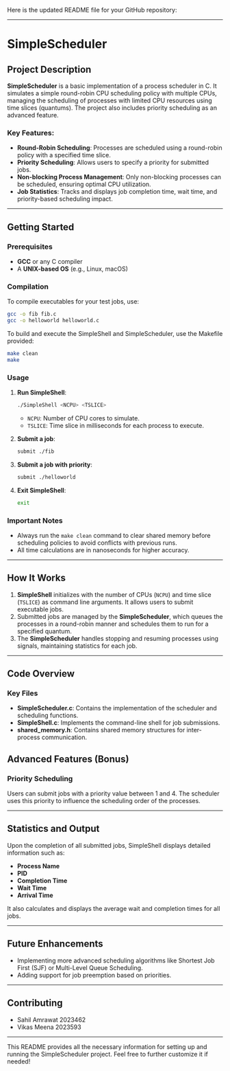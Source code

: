 Here is the updated README file for your GitHub repository:

---

# SimpleScheduler

## Project Description

**SimpleScheduler** is a basic implementation of a process scheduler in C. It simulates a simple round-robin CPU scheduling policy with multiple CPUs, managing the scheduling of processes with limited CPU resources using time slices (quantums). The project also includes priority scheduling as an advanced feature.

### Key Features:
- **Round-Robin Scheduling**: Processes are scheduled using a round-robin policy with a specified time slice.
- **Priority Scheduling**: Allows users to specify a priority for submitted jobs.
- **Non-blocking Process Management**: Only non-blocking processes can be scheduled, ensuring optimal CPU utilization.
- **Job Statistics**: Tracks and displays job completion time, wait time, and priority-based scheduling impact.

---

## Getting Started

### Prerequisites

- **GCC** or any C compiler
- A **UNIX-based OS** (e.g., Linux, macOS)

### Compilation

To compile executables for your test jobs, use:
```bash
gcc -o fib fib.c
gcc -o helloworld helloworld.c
```

To build and execute the SimpleShell and SimpleScheduler, use the Makefile provided:

```bash
make clean
make
```

### Usage

1. **Run SimpleShell**:
   ```bash
   ./SimpleShell <NCPU> <TSLICE>
   ```

   - `NCPU`: Number of CPU cores to simulate.
   - `TSLICE`: Time slice in milliseconds for each process to execute.

2. **Submit a job**:
   ```bash
   submit ./fib
   ```

3. **Submit a job with priority**:
   ```bash
   submit ./helloworld 
   ```

4. **Exit SimpleShell**:
   ```bash
   exit
   ```

### Important Notes

- Always run the `make clean` command to clear shared memory before scheduling policies to avoid conflicts with previous runs.
- All time calculations are in nanoseconds for higher accuracy.

---

## How It Works

1. **SimpleShell** initializes with the number of CPUs (`NCPU`) and time slice (`TSLICE`) as command line arguments. It allows users to submit executable jobs.
2. Submitted jobs are managed by the **SimpleScheduler**, which queues the processes in a round-robin manner and schedules them to run for a specified quantum.
3. The **SimpleScheduler** handles stopping and resuming processes using signals, maintaining statistics for each job.

---

## Code Overview

### Key Files

- **SimpleScheduler.c**: Contains the implementation of the scheduler and scheduling functions.
- **SimpleShell.c**: Implements the command-line shell for job submissions.
- **shared_memory.h**: Contains shared memory structures for inter-process communication.

## Advanced Features (Bonus)

### Priority Scheduling

Users can submit jobs with a priority value between 1 and 4. The scheduler uses this priority to influence the scheduling order of the processes.

---

## Statistics and Output

Upon the completion of all submitted jobs, SimpleShell displays detailed information such as:

- **Process Name**
- **PID**
- **Completion Time**
- **Wait Time**
- **Arrival Time**

It also calculates and displays the average wait and completion times for all jobs.

---

## Future Enhancements

- Implementing more advanced scheduling algorithms like Shortest Job First (SJF) or Multi-Level Queue Scheduling.
- Adding support for job preemption based on priorities.

---

## Contributing

- Sahil Amrawat 2023462
- Vikas Meena 2023593

---

This README provides all the necessary information for setting up and running the SimpleScheduler project. Feel free to further customize it if needed!

